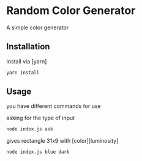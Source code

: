 # Random Color Generator

A simple color generator

## Installation

Install via [yarn]

```bash
yarn install
```

## Usage

you have different commands for use

asking for the type of input

```bash
node index.js ask
```

gives rectangle 31x9 with [color][luminosity]

```bash
node index.js blue dark
```
